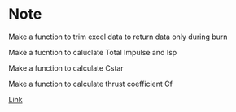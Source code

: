 # Note
Make a function to trim excel data to return data only during burn

Make a fucntion to caluclate Total Impulse and Isp

Make a function to calculate Cstar

Make a function to calculate thrust coefficient Cf

[Link](https://www.nakka-rocketry.net/cstar_example1.html)
